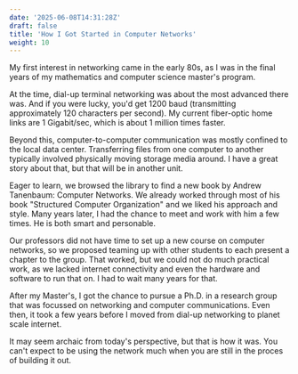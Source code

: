 ```yaml
---
date: '2025-06-08T14:31:28Z'
draft: false
title: 'How I Got Started in Computer Networks'
weight: 10
---
```


My first interest in networking came in the early 80s, as I was in the final years of my mathematics and computer science master's program.

At the time, dial-up terminal networking was about the most advanced there was.
And if you were lucky, you'd get 1200 baud (transmitting approximately 120 characters per second).
My current fiber-optic home links are 1 Gigabit/sec, which is about 1 million times faster.

Beyond this, computer-to-computer communication was mostly confined to the local data center.
Transferring files from one computer to another typically involved physically moving storage media around.
I have a great story about that, but that will be in another unit.

Eager to learn, we browsed the library to find a new book by Andrew Tanenbaum: Computer Networks.
We already worked through most of his book "Structured Computer Organization" and we liked his approach and style.
Many years later, I had the chance to meet and work with him a few times. He is both smart and personable.

Our professors did not have time to set up a new course on computer networks, so we proposed teaming up with other students to each present a chapter to the group.
That worked, but we could not do much practical work, as we lacked internet connectivity and even the hardware and software to run that on.
I had to wait many years for that.

After my Master's, I got the chance to pursue a Ph.D. in a research group that was focussed on networking and computer communications.
Even then, it took a few years before I moved from dial-up networking to planet scale internet.

It may seem archaic from today's perspective, but that is how it was.
You can't expect to be using the network much when you are still in the proces of building it out.
